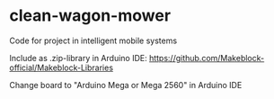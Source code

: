 # clean-wagon-mower
Code for project in intelligent mobile systems

Include as .zip-library in Arduino IDE: https://github.com/Makeblock-official/Makeblock-Libraries

Change board to "Arduino Mega or Mega 2560" in Arduino IDE
